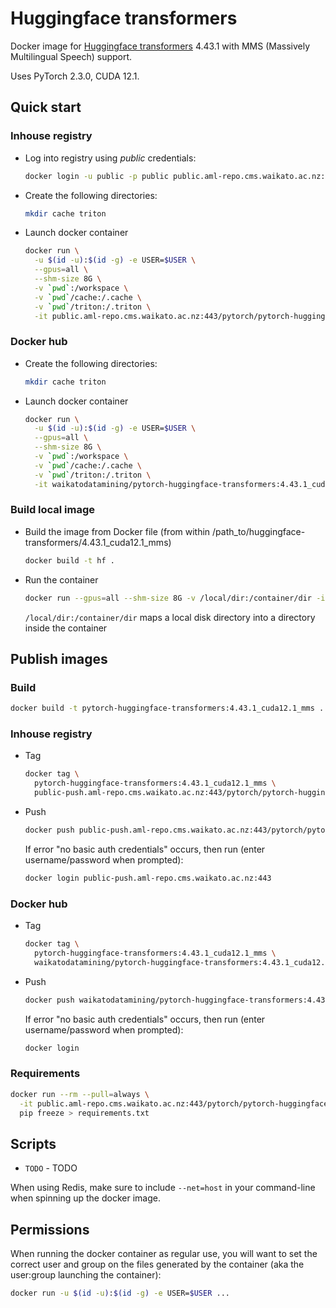 # Huggingface transformers

Docker image for [Huggingface transformers](https://github.com/huggingface/transformers) 4.43.1 with MMS (Massively Multilingual Speech) support.

Uses PyTorch 2.3.0, CUDA 12.1.

## Quick start

### Inhouse registry

* Log into registry using *public* credentials:

  ```bash
  docker login -u public -p public public.aml-repo.cms.waikato.ac.nz:443 
  ```
  
* Create the following directories:

  ```bash
  mkdir cache triton
  ```

* Launch docker container

  ```bash
  docker run \
    -u $(id -u):$(id -g) -e USER=$USER \
    --gpus=all \
    --shm-size 8G \
    -v `pwd`:/workspace \
    -v `pwd`/cache:/.cache \
    -v `pwd`/triton:/.triton \
    -it public.aml-repo.cms.waikato.ac.nz:443/pytorch/pytorch-huggingface-transformers:4.43.1_cuda12.1_mms
  ```

### Docker hub
  
* Create the following directories:

  ```bash
  mkdir cache triton
  ```

* Launch docker container

  ```bash
  docker run \
    -u $(id -u):$(id -g) -e USER=$USER \
    --gpus=all \
    --shm-size 8G \
    -v `pwd`:/workspace \
    -v `pwd`/cache:/.cache \
    -v `pwd`/triton:/.triton \
    -it waikatodatamining/pytorch-huggingface-transformers:4.43.1_cuda12.1_mms
  ```

### Build local image

* Build the image from Docker file (from within /path_to/huggingface-transformers/4.43.1_cuda12.1_mms)

  ```bash
  docker build -t hf .
  ```
  
* Run the container

  ```bash
  docker run --gpus=all --shm-size 8G -v /local/dir:/container/dir -it hf
  ```
  `/local/dir:/container/dir` maps a local disk directory into a directory inside the container


## Publish images

### Build

```bash
docker build -t pytorch-huggingface-transformers:4.43.1_cuda12.1_mms .
```

### Inhouse registry  
  
* Tag

  ```bash
  docker tag \
    pytorch-huggingface-transformers:4.43.1_cuda12.1_mms \
    public-push.aml-repo.cms.waikato.ac.nz:443/pytorch/pytorch-huggingface-transformers:4.43.1_cuda12.1_mms
  ```
  
* Push

  ```bash
  docker push public-push.aml-repo.cms.waikato.ac.nz:443/pytorch/pytorch-huggingface-transformers:4.43.1_cuda12.1_mms
  ```
  If error "no basic auth credentials" occurs, then run (enter username/password when prompted):
  
  ```bash
  docker login public-push.aml-repo.cms.waikato.ac.nz:443
  ```

### Docker hub  
  
* Tag

  ```bash
  docker tag \
    pytorch-huggingface-transformers:4.43.1_cuda12.1_mms \
    waikatodatamining/pytorch-huggingface-transformers:4.43.1_cuda12.1_mms
  ```
  
* Push

  ```bash
  docker push waikatodatamining/pytorch-huggingface-transformers:4.43.1_cuda12.1_mms
  ```
  If error "no basic auth credentials" occurs, then run (enter username/password when prompted):
  
  ```bash
  docker login
  ```


### Requirements

```bash
docker run --rm --pull=always \
  -it public.aml-repo.cms.waikato.ac.nz:443/pytorch/pytorch-huggingface-transformers:4.43.1_cuda12.1_mms \
  pip freeze > requirements.txt
```

## Scripts

* `TODO` - TODO

When using Redis, make sure to include `--net=host` in your command-line when spinning up the docker image. 

## Permissions

When running the docker container as regular use, you will want to set the correct
user and group on the files generated by the container (aka the user:group launching
the container):

```bash
docker run -u $(id -u):$(id -g) -e USER=$USER ...
```
